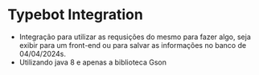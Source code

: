 # Typebot Integration

- Integração para utilizar as requsições do mesmo para fazer algo, seja exibir para um front-end ou para salvar as informações no banco de 04/04/2024s.
- Utilizando java 8 e apenas a biblioteca Gson
